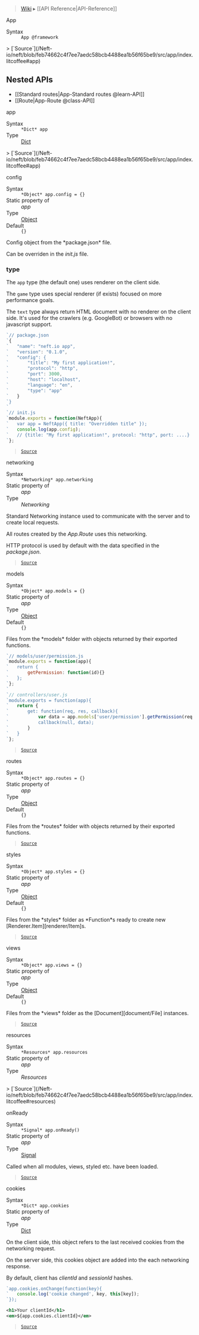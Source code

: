 > [Wiki](Home) ▸ [[API Reference|API-Reference]]

App
<dl><dt>Syntax</dt><dd><code>App @framework</code></dd></dl>
> [`Source`](/Neft-io/neft/blob/feb74662c4f7ee7aedc58bcb4488ea1b56f65be9/src/app/index.litcoffee#app)

## Nested APIs

* [[Standard routes|App-Standard routes @learn-API]]
* [[Route|App-Route @class-API]]

app
<dl><dt>Syntax</dt><dd><code>&#x2A;Dict&#x2A; app</code></dd><dt>Type</dt><dd><a href="/Neft-io/neft/wiki/Dict-API#class-dict">Dict</a></dd></dl>
> [`Source`](/Neft-io/neft/blob/feb74662c4f7ee7aedc58bcb4488ea1b56f65be9/src/app/index.litcoffee#app)

config
<dl><dt>Syntax</dt><dd><code>&#x2A;Object&#x2A; app.config = {}</code></dd><dt>Static property of</dt><dd><i>app</i></dd><dt>Type</dt><dd><a href="/Neft-io/neft/wiki/Utils-API#isobject">Object</a></dd><dt>Default</dt><dd><code>{}</code></dd></dl>
Config object from the *package.json* file.

Can be overriden in the *init.js* file.

### type

The `app` type (the default one) uses renderer on the client side.

The `game` type uses special renderer (if exists) focused on more performance goals.

The `text` type always return HTML document with no renderer on the client side.
It's used for the crawlers (e.g. GoogleBot) or browsers with no javascript support.

```javascript
`// package.json
`{
`   "name": "neft.io app",
`   "version": "0.1.0",
`   "config": {
`       "title": "My first application!",
`       "protocol": "http",
`       "port": 3000,
`       "host": "localhost",
`       "language": "en",
`       "type": "app"
`   }
`}
`
`// init.js
`module.exports = function(NeftApp){
`   var app = NeftApp({ title: "Overridden title" });
`   console.log(app.config);
`   // {title: "My first application!", protocol: "http", port: ....}
`};
```

> [`Source`](/Neft-io/neft/blob/feb74662c4f7ee7aedc58bcb4488ea1b56f65be9/src/app/index.litcoffee#type)

networking
<dl><dt>Syntax</dt><dd><code>&#x2A;Networking&#x2A; app.networking</code></dd><dt>Static property of</dt><dd><i>app</i></dd><dt>Type</dt><dd><i>Networking</i></dd></dl>
Standard Networking instance used to communicate
with the server and to create local requests.

All routes created by the *App.Route* uses this networking.

HTTP protocol is used by default with the data specified in the *package.json*.

> [`Source`](/Neft-io/neft/blob/feb74662c4f7ee7aedc58bcb4488ea1b56f65be9/src/app/index.litcoffee#networking)

models
<dl><dt>Syntax</dt><dd><code>&#x2A;Object&#x2A; app.models = {}</code></dd><dt>Static property of</dt><dd><i>app</i></dd><dt>Type</dt><dd><a href="/Neft-io/neft/wiki/Utils-API#isobject">Object</a></dd><dt>Default</dt><dd><code>{}</code></dd></dl>
Files from the *models* folder with objects returned by their exported functions.

```javascript
`// models/user/permission.js
`module.exports = function(app){
`   return {
`       getPermission: function(id){}
`   };
`};
`
`// controllers/user.js
`module.exports = function(app){
`   return {
`       get: function(req, res, callback){
`           var data = app.models['user/permission'].getPermission(req.params.userId);
`           callback(null, data);
`       }
`   }
`};
```

> [`Source`](/Neft-io/neft/blob/feb74662c4f7ee7aedc58bcb4488ea1b56f65be9/src/app/index.litcoffee#models)

routes
<dl><dt>Syntax</dt><dd><code>&#x2A;Object&#x2A; app.routes = {}</code></dd><dt>Static property of</dt><dd><i>app</i></dd><dt>Type</dt><dd><a href="/Neft-io/neft/wiki/Utils-API#isobject">Object</a></dd><dt>Default</dt><dd><code>{}</code></dd></dl>
Files from the *routes* folder with objects returned by their exported functions.

> [`Source`](/Neft-io/neft/blob/feb74662c4f7ee7aedc58bcb4488ea1b56f65be9/src/app/index.litcoffee#routes)

styles
<dl><dt>Syntax</dt><dd><code>&#x2A;Object&#x2A; app.styles = {}</code></dd><dt>Static property of</dt><dd><i>app</i></dd><dt>Type</dt><dd><a href="/Neft-io/neft/wiki/Utils-API#isobject">Object</a></dd><dt>Default</dt><dd><code>{}</code></dd></dl>
Files from the *styles* folder as *Function*s
ready to create new [Renderer.Item][renderer/Item]s.

> [`Source`](/Neft-io/neft/blob/feb74662c4f7ee7aedc58bcb4488ea1b56f65be9/src/app/index.litcoffee#styles)

views
<dl><dt>Syntax</dt><dd><code>&#x2A;Object&#x2A; app.views = {}</code></dd><dt>Static property of</dt><dd><i>app</i></dd><dt>Type</dt><dd><a href="/Neft-io/neft/wiki/Utils-API#isobject">Object</a></dd><dt>Default</dt><dd><code>{}</code></dd></dl>
Files from the *views* folder as the [Document][document/File] instances.

> [`Source`](/Neft-io/neft/blob/feb74662c4f7ee7aedc58bcb4488ea1b56f65be9/src/app/index.litcoffee#views)

resources
<dl><dt>Syntax</dt><dd><code>&#x2A;Resources&#x2A; app.resources</code></dd><dt>Static property of</dt><dd><i>app</i></dd><dt>Type</dt><dd><i>Resources</i></dd></dl>
> [`Source`](/Neft-io/neft/blob/feb74662c4f7ee7aedc58bcb4488ea1b56f65be9/src/app/index.litcoffee#resources)

onReady
<dl><dt>Syntax</dt><dd><code>&#x2A;Signal&#x2A; app.onReady()</code></dd><dt>Static property of</dt><dd><i>app</i></dd><dt>Type</dt><dd><a href="/Neft-io/neft/wiki/Signal-API#class-signal">Signal</a></dd></dl>
Called when all modules, views, styled etc. have been loaded.

> [`Source`](/Neft-io/neft/blob/feb74662c4f7ee7aedc58bcb4488ea1b56f65be9/src/app/index.litcoffee#onready)

cookies
<dl><dt>Syntax</dt><dd><code>&#x2A;Dict&#x2A; app.cookies</code></dd><dt>Static property of</dt><dd><i>app</i></dd><dt>Type</dt><dd><a href="/Neft-io/neft/wiki/Dict-API#class-dict">Dict</a></dd></dl>
On the client side, this object refers to the last received cookies
from the networking request.

On the server side, this cookies object are added into the each networking response.

By default, client has *clientId* and *sessionId* hashes.

```javascript
`app.cookies.onChange(function(key){
`   console.log('cookie changed', key, this[key]);
`});
```

```xml
<h1>Your clientId</h1>
<em>${app.cookies.clientId}</em>
```

> [`Source`](/Neft-io/neft/blob/feb74662c4f7ee7aedc58bcb4488ea1b56f65be9/src/app/index.litcoffee#cookies)

